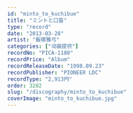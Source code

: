 ```yaml
---
id: "minto_to_kuchibue"
title: "ミントと口笛"
type: "record"
date: "2013-03-28"
artist: "飯塚雅弓"
categories: ["词曲提供"]
recordNo: "PICA-1180"
recordPrice: "Album"
recordReleaseDate: "1998.09.23"
recordPublisher: "PIONEER LDC"
recordType: "2,913円"
order: 3202
slug: "/discography/minto_to_kuchibue"
coverImage: "minto_to_kuchibue.jpg"
---
```



